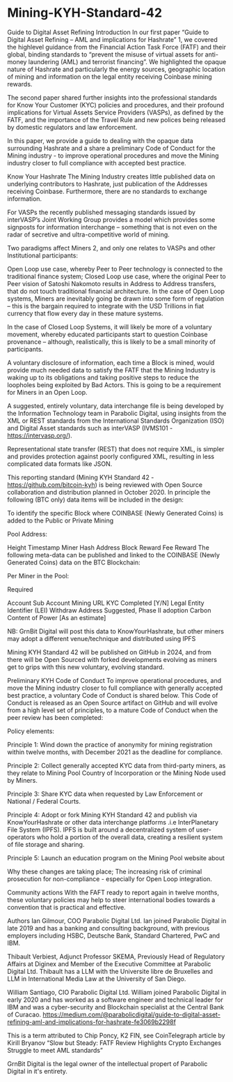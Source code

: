 # Mining-KYH-Standard-42
Guide to Digital Asset Refining
Introduction
In our first paper “Guide to Digital Asset Refining – AML and implications for Hashrate” 1, we covered the highlevel guidance from the Financial Action Task Force (FATF) and their global, binding standards to “prevent the misuse of virtual assets for anti-money laundering (AML) and terrorist financing”. We highlighted the opaque nature of Hashrate and particularly the energy sources, geographic location of mining and information on the legal entity receiving Coinbase mining rewards.

The second paper shared further insights into the professional standards for Know Your Customer (KYC) policies and procedures, and their profound implications for Virtual Assets Service Providers (VASPs), as defined by the FATF, and the importance of the Travel Rule and new polices being released by domestic regulators and law enforcement.

In this paper, we provide a guide to dealing with the opaque data surrounding Hashrate and a share a preliminary Code of Conduct for the Mining industry - to improve operational procedures and move the Mining industry closer to full compliance with accepted best practice.

Know Your Hashrate
The Mining Industry creates little published data on underlying contributors to Hashrate, just publication of the Addresses receiving Coinbase. Furthermore, there are no standards to exchange information.

For VASPs the recently published messaging standards issued by interVASP’s Joint Working Group provides a model which provides some signposts for information interchange – something that is not even on the radar of secretive and ultra-competitive world of mining.

Two paradigms affect Miners 2, and only one relates to VASPs and other Institutional participants:

Open Loop use case, whereby Peer to Peer technology is connected to the traditional finance system;
Closed Loop use case, where the original Peer to Peer vision of Satoshi Nakomoto results in Address to Address transfers, that do not touch traditional financial architecture.
In the case of Open Loop systems, Miners are inevitably going be drawn into some form of regulation – this is the bargain required to integrate with the USD Trillions in fiat currency that flow every day in these mature systems.

In the case of Closed Loop Systems, it will likely be more of a voluntary movement, whereby educated participants start to question Coinbase provenance – although, realistically, this is likely to be a small minority of participants.

A voluntary disclosure of information, each time a Block is mined, would provide much needed data to satisfy the FATF that the Mining Industry is waking up to its obligations and taking positive steps to reduce the loopholes being exploited by Bad Actors. This is going to be a requirement for Miners in an Open Loop.

A suggested, entirely voluntary, data interchange file is being developed by the Information Technology team in Parabolic Digital, using insights from the XML or REST standards from the International Standards Organization (ISO) and Digital Asset standards such as interVASP (IVMS101 - https://intervasp.org/).

Representational state transfer (REST) that does not require XML, is simpler and provides protection against poorly configured XML, resulting in less complicated data formats like JSON.

This reporting standard (Mining KYH Standard 42 - https://github.com/bitcoin-kyh) is being reviewed with Open Source collaboration and distribution planned in October 2020. In principle the following (BTC only) data items will be included in the design:

To identify the specific Block where COINBASE (Newly Generated Coins) is added to the Public or Private Mining

Pool Address:

Height
Timestamp
Miner
Hash
Address
Block Reward
Fee Reward
The following meta-data can be published and linked to the COINBASE (Newly Generated Coins) data on the BTC Blockchain:

Per Miner in the Pool:

Required

Account
Sub Account
Mining URL
KYC Completed [Y/N]
Legal Entity Identifier (LEI)
Withdraw Address
Suggested, Phase II adoption Carbon Content of Power [As an estimate]

NB: GrnBit Digital will post this data to KnowYourHashrate, but other miners may adopt a different venue/technique and distributed using IPFS

Mining KYH Standard 42 will be published on GitHub in 2024, and from there will be Open Sourced with forked developments evolving as miners get to grips with this new voluntary, evolving standard.

Preliminary KYH Code of Conduct
To improve operational procedures, and move the Mining industry closer to full compliance with generally accepted best practice, a voluntary Code of Conduct is shared below. This Code of Conduct is released as an Open Source artifact on GitHub and will evolve from a high level set of principles, to a mature Code of Conduct when the peer review has been completed:

Policy elements:

Principle 1: Wind down the practice of anonymity for mining registration within twelve months, with December 2021 as the deadline for compliance.

Principle 2: Collect generally accepted KYC data from third-party miners, as they relate to Mining Pool Country of Incorporation or the Mining Node used by Miners.

Principle 3: Share KYC data when requested by Law Enforcement or National / Federal Courts.

Principle 4: Adopt or fork Mining KYH Standard 42 and publish via KnowYourHashrate or other data interchange platforms .i.e InterPlanetary File System (IPFS). IPFS is built around a decentralized system of user-operators who hold a portion of the overall data, creating a resilient system of file storage and sharing.

Principle 5: Launch an education program on the Mining Pool website about

Why these changes are taking place;
The increasing risk of criminal prosecution for non-compliance - especially for Open Loop integration.

Community actions
With the FAFT ready to report again in twelve months, these voluntary policies may help to steer international bodies towards a convention that is practical and effective.

Authors
Ian Gilmour, COO Parabolic Digital Ltd. Ian joined Parabolic Digital in late 2019 and has a banking and consulting background, with previous employers including HSBC, Deutsche Bank, Standard Chartered, PwC and IBM.

Thibault Verbiest, Adjunct Professor SKEMA, Previously Head of Regulatory Affairs at Diginex and Member of the Executive Committee at Parabolic Digital Ltd. Thibault has a LLM with the Universite libre de Bruxelles and LLM in International Media Law at the University of San Diego.

William Santiago, CIO Parabolic Digital Ltd. William joined Parabolic Digital in early 2020 and has worked as a software engineer and technical leader for IBM and was a cyber-security and Blockchain specialist at the Central Bank of Curacao.
https://medium.com/@parabolicdigital/guide-to-digital-asset-refining-aml-and-implications-for-hashrate-fe3069b2298f

This is a term attributed to Chip Poncy, K2 FIN, see CoinTelegraph article by Kirill Bryanov “Slow but Steady: FATF Review Highlights Crypto Exchanges Struggle to meet AML standards”

GrnBit Digital is the legal owner of the intellectual propert of Parabolic Digital in it's entirety.

